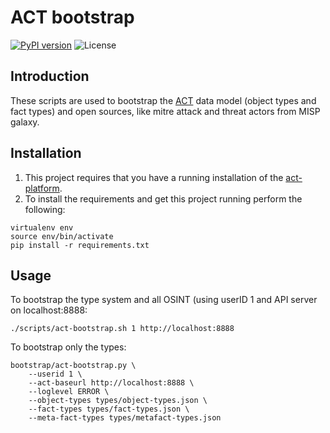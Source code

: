 # ACT bootstrap
[![PyPI version](https://img.shields.io/pypi/v/act-api.svg)](https://pypi.org/project/act-api/)
![License](https://img.shields.io/github/license/mnemonic-no/act-bootstrap.svg)

## Introduction

These scripts are used to bootstrap the [ACT](https://github.com/mnemonic-no/act-platform) data model (object types and fact types) and open sources, like mitre attack and threat actors from MISP galaxy.

## Installation
1. This project requires that you have a running installation of the [act-platform](https://github.com/mnemonic-no/act-platform).
2. To install the requirements and get this project running perform the following:
```
virtualenv env
source env/bin/activate
pip install -r requirements.txt
```

## Usage
To bootstrap the type system and all OSINT (using userID 1 and API server on localhost:8888:
```
./scripts/act-bootstrap.sh 1 http://localhost:8888
```

To bootstrap only the types:
```
bootstrap/act-bootstrap.py \
    --userid 1 \
    --act-baseurl http://localhost:8888 \
    --loglevel ERROR \
    --object-types types/object-types.json \
    --fact-types types/fact-types.json \
    --meta-fact-types types/metafact-types.json
```